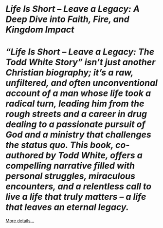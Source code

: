# *Life Is Short – Leave a Legacy: A Deep Dive into Faith, Fire, and Kingdom Impact*

# *“Life Is Short – Leave a Legacy: The Todd White Story” isn’t just another Christian biography; it’s a raw, unfiltered, and often unconventional account of a man whose life took a radical turn, leading him from the rough streets and a career in drug dealing to a passionate pursuit of God and a ministry that challenges the status quo. This book, co-authored by Todd White, offers a compelling narrative filled with personal struggles, miraculous encounters, and a relentless call to live a life that truly matters – a life that leaves an eternal legacy.* 

[More details…](https://spiritualkhazaana.com/life-is-short-leave-a-legacy-faith-fire/)
